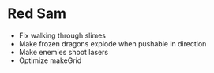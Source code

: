 # Red Sam

- Fix walking through slimes
- Make frozen dragons explode when pushable in direction
- Make enemies shoot lasers
- Optimize makeGrid
